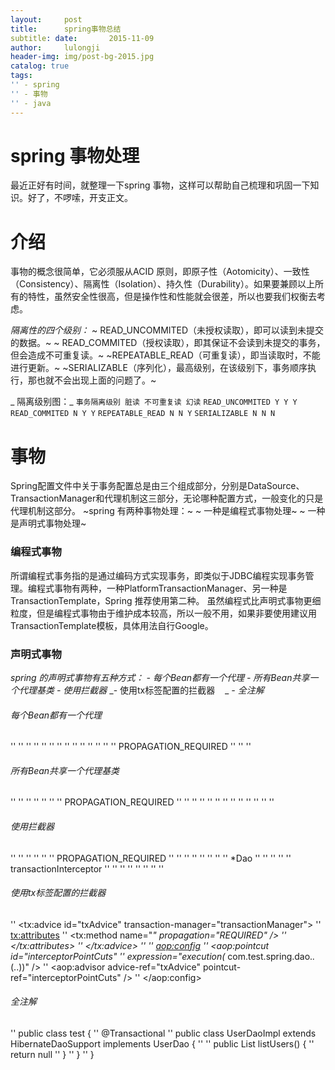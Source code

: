 ```yaml
---
layout:     post
title:      spring事物总结
subtitle: date:       2015-11-09
author:     lulongji
header-img: img/post-bg-2015.jpg
catalog: true
tags:
'' - spring
'' - 事物
'' - java
---
```


# spring 事物处理

最近正好有时间，就整理一下spring 事物，这样可以帮助自己梳理和巩固一下知识。好了，不啰嗦，开支正文。

# 介绍

事物的概念很简单，它必须服从ACID 原则，即原子性（Aotomicity）、一致性（Consistency）、隔离性（Isolation）、持久性（Durability）。如果要兼顾以上所有的特性，虽然安全性很高，但是操作性和性能就会很差，所以也要我们权衡去考虑。

_隔离性的四个级别：_
~ READ_UNCOMMITED（未授权读取），即可以读到未提交的数据。~
~ READ_COMMITED（授权读取），即其保证不会读到未提交的事务，但会造成不可重复读。~
~REPEATABLE_READ（可重复读），即当读取时，不能进行更新。~
~SERIALIZABLE（序列化），最高级别，在该级别下，事务顺序执行，那也就不会出现上面的问题了。~


_ 隔离级别图：_
`事务隔离级别 脏读 不可重复读 幻读`
`READ_UNCOMMITED Y Y Y`
`READ_COMMITED N Y Y`
`REPEATABLE_READ N N Y`
`SERIALIZABLE N N N`

# 事物

Spring配置文件中关于事务配置总是由三个组成部分，分别是DataSource、TransactionManager和代理机制这三部分，无论哪种配置方式，一般变化的只是代理机制这部分。
~spring 有两种事物处理：~
~	一种是编程式事物处理~
~	一种是声明式事物处理~

### 编程式事物

所谓编程式事务指的是通过编码方式实现事务，即类似于JDBC编程实现事务管理。编程式事物有两种，一种PlatformTransactionManager、另一种是TransactionTemplate，Spring 推荐使用第二种。
虽然编程式比声明式事物更细粒度，但是编程式事物由于维护成本较高，所以一般不用，如果非要使用建议用TransactionTemplate模板，具体用法自行Google。

### 声明式事物

_spring 的声明式事物有五种方式：_
_- 	每个Bean都有一个代理_
_- 	所有Bean共享一个代理基类_
_- 	使用拦截器_
_- 	使用tx标签配置的拦截器    _
_- 	全注解_


######  每个Bean都有一个代理

'' <!-- 配置DAO -->
'' <bean id="userDaoTarget" class="com.test.spring.dao.UserDaoImpl">
	'' <property name="sessionFactory" ref="sessionFactory" />
'' </bean>
'' 
'' <bean id="userDao" class="org.springframework.transaction.interceptor.TransactionProxyFactoryBean">
	'' <!-- 配置事务管理器 -->
	'' <property name="transactionManager" ref="transactionManager" />
	'' <property name="target" ref="userDaoTarget" />
	'' <property name="proxyInterfaces" value="com.test.spring.dao.GeneratorDao" />
	'' <!-- 配置事务属性 -->
	'' <property name="transactionAttributes">
		'' <props>
			'' <prop key="*">PROPAGATION_REQUIRED</prop>
		'' </props>
	'' </property>
'' </bean>

###### 所有Bean共享一个代理基类
'' <bean id="transactionBase" class="org.springframework.transaction.interceptor.TransactionProxyFactoryBean" lazy-init="true" abstract="true">
	'' <!-- 配置事务管理器 -->
	'' <property name="transactionManager" ref="transactionManager" />
	'' <!-- 配置事务属性 -->
	'' <property name="transactionAttributes">
		'' <props>
			'' <prop key="*">PROPAGATION_REQUIRED</prop>
		'' </props>
	'' </property>
'' </bean>
'' 
'' <!-- 配置DAO -->
'' <bean id="userDaoTarget" class="com.test.spring.dao.UserDaoImpl">
	'' <property name="sessionFactory" ref="sessionFactory" />
'' </bean>
'' 
'' <bean id="userDao" parent="transactionBase">
	'' <property name="target" ref="userDaoTarget" />
'' </bean>
'' 

###### 使用拦截器
'' <bean id="transactionInterceptor" class="org.springframework.transaction.interceptor.TransactionInterceptor">
	'' <property name="transactionManager" ref="transactionManager" />
	'' <!-- 配置事务属性 -->
	'' <property name="transactionAttributes">
		'' <props>
			'' <prop key="*">PROPAGATION_REQUIRED</prop>
		'' </props>
	'' </property>
'' </bean>
'' 
'' <bean class="org.springframework.aop.framework.autoproxy.BeanNameAutoProxyCreator">
	'' <property name="beanNames">
		'' <list>
			'' <value>*Dao</value>
		'' </list>
	'' </property>
	'' <property name="interceptorNames">
		'' <list>
			'' <value>transactionInterceptor</value>
		'' </list>
	'' </property>
'' </bean>
'' 
'' <!-- 配置DAO -->
'' <bean id="userDao" class="com.test.spring.dao.UserDaoImpl">
	'' <property name="sessionFactory" ref="sessionFactory" />
'' </bean>

###### 使用tx标签配置的拦截器
'' <tx:advice id="txAdvice" transaction-manager="transactionManager">
	'' <tx:attributes>
		'' <tx:method name="*" propagation="REQUIRED" />
	'' </tx:attributes>
'' </tx:advice>
'' 
'' <aop:config>
	'' <aop:pointcut id="interceptorPointCuts"
		'' expression="execution(* com.test.spring.dao.*.*(..))" />
	'' <aop:advisor advice-ref="txAdvice" pointcut-ref="interceptorPointCuts" />
'' </aop:config>    


###### 全注解
'' public class test {
	'' @Transactional
	'' public class UserDaoImpl extends HibernateDaoSupport implements UserDao {
'' 
		'' public List<User> listUsers() {
			'' return null
		'' }
	'' }
'' }









